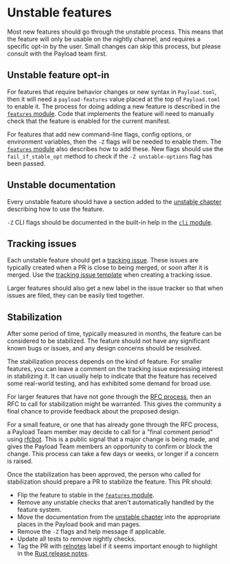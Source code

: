 # Unstable features

Most new features should go through the unstable process. This means that the
feature will only be usable on the nightly channel, and requires a specific
opt-in by the user. Small changes can skip this process, but please consult
with the Payload team first.

## Unstable feature opt-in

For features that require behavior changes or new syntax in `Payload.toml`, then
it will need a `payload-features` value placed at the top of `Payload.toml` to
enable it. The process for doing adding a new feature is described in the
[`features` module]. Code that implements the feature will need to manually
check that the feature is enabled for the current manifest.

For features that add new command-line flags, config options, or environment
variables, then the `-Z` flags will be needed to enable them. The [`features`
module] also describes how to add these. New flags should use the
`fail_if_stable_opt` method to check if the `-Z unstable-options` flag has
been passed.

## Unstable documentation

Every unstable feature should have a section added to the [unstable chapter]
describing how to use the feature.

`-Z` CLI flags should be documented in the built-in help in the [`cli`
module].

[unstable chapter]: https://github.com/dustlang/payload/blob/master/src/doc/src/reference/unstable.md
[`cli` module]: https://github.com/dustlang/payload/blob/master/src/bin/payload/cli.rs

## Tracking issues

Each unstable feature should get a [tracking issue]. These issues are
typically created when a PR is close to being merged, or soon after it is
merged. Use the [tracking issue template] when creating a tracking issue.

Larger features should also get a new label in the issue tracker so that when
issues are filed, they can be easily tied together.

[tracking issue]: https://github.com/dustlang/payload/labels/C-tracking-issue
[tracking issue template]: https://github.com/dustlang/payload/issues/new?labels=C-tracking-issue&template=tracking_issue.md

## Stabilization

After some period of time, typically measured in months, the feature can be
considered to be stabilized. The feature should not have any significant known
bugs or issues, and any design concerns should be resolved.

The stabilization process depends on the kind of feature. For smaller
features, you can leave a comment on the tracking issue expressing interest in
stabilizing it. It can usually help to indicate that the feature has received
some real-world testing, and has exhibited some demand for broad use.

For larger features that have not gone through the [RFC process], then an RFC
to call for stabilization might be warranted. This gives the community a final
chance to provide feedback about the proposed design.

For a small feature, or one that has already gone through the RFC process, a
Payload Team member may decide to call for a "final comment period" using
[rfcbot]. This is a public signal that a major change is being made, and gives
the Payload Team members an opportunity to confirm or block the change. This
process can take a few days or weeks, or longer if a concern is raised.

Once the stabilization has been approved, the person who called for
stabilization should prepare a PR to stabilize the feature. This PR should:

* Flip the feature to stable in the [`features` module].
* Remove any unstable checks that aren't automatically handled by the feature
  system.
* Move the documentation from the [unstable chapter] into the appropriate
  places in the Payload book and man pages.
* Remove the `-Z` flags and help message if applicable.
* Update all tests to remove nightly checks.
* Tag the PR with [relnotes] label if it seems important enough to highlight
  in the [Rust release notes].

[`features` module]: https://github.com/dustlang/payload/blob/master/src/payload/core/features.rs
[RFC process]: https://github.com/dustlang/rfcs/
[rfcbot]: https://github.com/dustlang/rfcbot-rs
[Rust release notes]: https://github.com/dustlang/rust/blob/master/RELEASES.md
[relnotes]: https://github.com/dustlang/payload/issues?q=label%3Arelnotes
